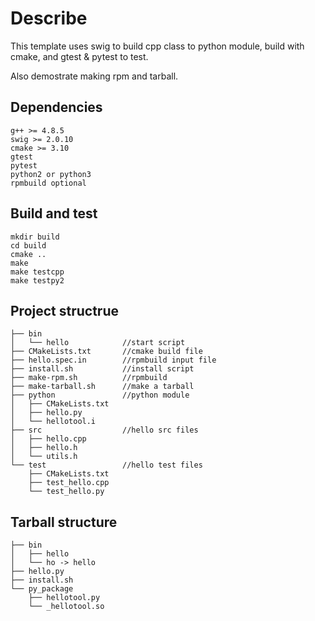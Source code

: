 # Describe
This template uses swig to build cpp class to python module,
build with cmake, and gtest & pytest to test.

Also demostrate making rpm and tarball.

## Dependencies
```
g++ >= 4.8.5
swig >= 2.0.10 
cmake >= 3.10 
gtest
pytest
python2 or python3
rpmbuild optional
```

## Build and test
```
mkdir build
cd build
cmake ..
make
make testcpp
make testpy2
```

## Project structrue
```
├── bin
│   └── hello            //start script
├── CMakeLists.txt       //cmake build file
├── hello.spec.in        //rpmbuild input file
├── install.sh           //install script
├── make-rpm.sh          //rpmbuild
├── make-tarball.sh      //make a tarball
├── python               //python module
│   ├── CMakeLists.txt
│   ├── hello.py
│   └── hellotool.i
├── src                  //hello src files
│   ├── hello.cpp
│   ├── hello.h
│   └── utils.h
└── test                 //hello test files
    ├── CMakeLists.txt
    ├── test_hello.cpp
    └── test_hello.py
```

## Tarball structure
```
├── bin
│   ├── hello
│   └── ho -> hello
├── hello.py
├── install.sh
└── py_package
    ├── hellotool.py
    └── _hellotool.so
```

